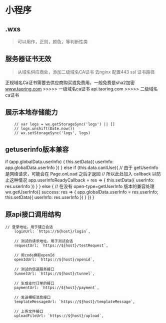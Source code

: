 # 小程序


## .wxs
> 可以用作，正则，颜色，等判断性类


## 服务器证书无效

>从域名供应商处，添加二级域名CA证书
>去nginx 配置443 ssl 证书路径

正规域名Ca证书需要去供应商购买或免费用，一般免费是sha2加密
www.taoring.com  >>>>>  一级域名ca证书
api.taoring.com  >>>>>  二级域名ca证书



## 展示本地存储能力

```
    // var logs = wx.getStorageSync('logs') || []
    // logs.unshift(Date.now())
    // wx.setStorageSync('logs', logs)

```

## getuserinfo版本兼容
if (app.globalData.userInfo) {
      this.setData({
        userInfo: app.globalData.userInfo
      })
    } else if (this.data.canIUse){
      // 由于 getUserInfo 是网络请求，可能会在 Page.onLoad 之后才返回
      // 所以此处加入 callback 以防止这种情况
      app.userInfoReadyCallback = res => { 
        this.setData({
          userInfo: res.userInfo
        })
      }
    } else {
      // 在没有 open-type=getUserInfo 版本的兼容处理
      wx.getUserInfo({
        success: res => {
          app.globalData.userInfo = res.userInfo;
          this.setData({
            userInfo: res.userInfo
          })
        }
      })
    }


## 原api接口调用结构

```
// 登录地址，用于建立会话
    loginUrl: `https://${host}/login`,

    // 测试的请求地址，用于测试会话
    requestUrl: `https://${host}/testRequest`,

    // 用code换取openId
    openIdUrl: `https://${host}/openid`,

    // 测试的信道服务接口
    tunnelUrl: `https://${host}/tunnel`,

    // 生成支付订单的接口
    paymentUrl: `https://${host}/payment`,

    // 发送模板消息接口
    templateMessageUrl: `https://${host}/templateMessage`,

    // 上传文件接口
    uploadFileUrl: `https://${host}/upload`,    

```
